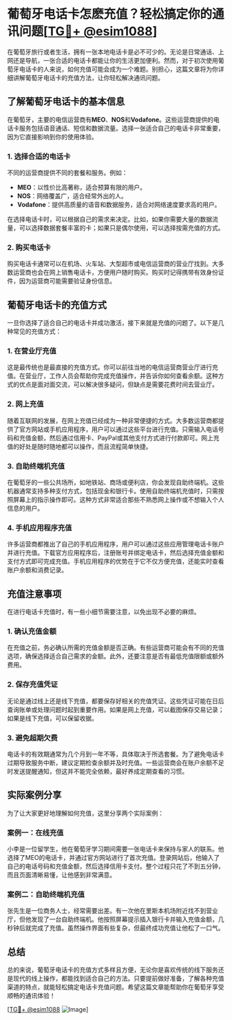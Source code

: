 # 葡萄牙电话卡怎麽充值？轻松搞定你的通讯问题[[TG💪+ @esim1088](https://t.me/s/esim1088)]

在葡萄牙旅行或者生活，拥有一张本地电话卡是必不可少的。无论是日常通话、上网还是导航，一张合适的电话卡都能让你的生活更加便利。然而，对于初次使用葡萄牙电话卡的人来说，如何充值可能会成为一个难题。别担心，这篇文章将为你详细讲解葡萄牙电话卡的充值方法，让你轻松解决通讯问题。

## 了解葡萄牙电话卡的基本信息

在葡萄牙，主要的电信运营商有**MEO**、**NOS**和**Vodafone**。这些运营商提供的电话卡服务包括语音通话、短信和数据流量。选择一张适合自己的电话卡非常重要，因为它直接影响到你的使用体验。

### 1. 选择合适的电话卡

不同的运营商提供不同的套餐和服务。例如：
- **MEO**：以性价比高著称，适合预算有限的用户。
- **NOS**：网络覆盖广，适合经常外出的人。
- **Vodafone**：提供高质量的语音和数据服务，适合对网络速度要求高的用户。

在选择电话卡时，可以根据自己的需求来决定。比如，如果你需要大量的数据流量，可以选择数据套餐丰富的卡；如果只是偶尔使用，可以选择按需充值的方式。

### 2. 购买电话卡

购买电话卡通常可以在机场、火车站、大型超市或电信运营商的营业厅找到。大多数运营商也会在网上销售电话卡，方便用户随时购买。购买时记得携带有效身份证件，因为运营商可能需要验证身份信息。

## 葡萄牙电话卡的充值方式

一旦你选择了适合自己的电话卡并成功激活，接下来就是充值的问题了。以下是几种常见的充值方式：

### 1. 在营业厅充值

这是最传统也是最直接的充值方式。你可以前往当地的电信运营商营业厅进行充值。在营业厅，工作人员会帮助你完成充值操作，并告诉你如何查看余额。这种方式的优点是面对面交流，可以解决很多疑问，但缺点是需要花费时间去营业厅。

### 2. 网上充值

随着互联网的发展，在网上充值已经成为一种非常便捷的方式。大多数运营商都提供了官方网站或手机应用程序，用户可以通过这些平台进行充值。只需输入电话号码和充值金额，然后通过信用卡、PayPal或其他支付方式进行付款即可。网上充值的好处是随时随地都可以操作，而且流程简单快捷。

### 3. 自助终端机充值

在葡萄牙的一些公共场所，如地铁站、商场或便利店，你会发现自助终端机。这些机器通常支持多种支付方式，包括现金和银行卡。使用自助终端机充值时，只需按照屏幕上的指示操作即可。这种方式非常适合那些不熟悉网上操作或不想输入个人信息的用户。

### 4. 手机应用程序充值

许多运营商都推出了自己的手机应用程序，用户可以通过这些应用管理电话卡账户并进行充值。下载官方应用程序后，注册账号并绑定电话卡，然后选择充值金额和支付方式即可完成充值。手机应用程序的优势在于它不仅方便充值，还能实时查看账户余额和消费记录。

## 充值注意事项

在进行电话卡充值时，有一些小细节需要注意，以免出现不必要的麻烦。

### 1. 确认充值金额

在充值之前，务必确认所需的充值金额是否正确。有些运营商可能会有不同的充值选项，确保选择适合自己需求的金额。此外，还要注意是否有最低充值限额或额外费用。

### 2. 保存充值凭证

无论是通过线上还是线下充值，都要保存好相关的充值凭证。这些凭证可能在日后查询账单或处理问题时起到重要作用。如果是网上充值，可以截图保存交易记录；如果是线下充值，可以保留收据。

### 3. 避免超期欠费

电话卡的有效期通常为几个月到一年不等，具体取决于所选套餐。为了避免电话卡过期导致服务中断，建议定期检查余额并及时充值。一些运营商会在账户余额不足时发送提醒通知，但这并不能完全依赖，最好养成定期查看的习惯。

## 实际案例分享

为了让大家更好地理解如何充值，这里分享两个实际案例：

### 案例一：在线充值

小李是一位留学生，他在葡萄牙学习期间需要一张电话卡来保持与家人的联系。他选择了MEO的电话卡，并通过官方网站进行了首次充值。登录网站后，他输入了自己的电话号码和充值金额，然后选择信用卡支付。整个过程只花了不到五分钟，而且页面清晰易懂，让他感到非常满意。

### 案例二：自助终端机充值

张先生是一位商务人士，经常需要出差。有一次他在里斯本机场附近找不到营业厅，但他发现了一台自助终端机。他按照屏幕提示插入银行卡并输入充值金额，几秒钟后就完成了充值。虽然操作界面有些复杂，但最终成功充值让他松了一口气。

## 总结

总的来说，葡萄牙电话卡的充值方式多样且方便，无论你是喜欢传统的线下服务还是现代的线上操作，都能找到适合自己的方法。只要提前做好准备，了解各种充值渠道的特点，就能轻松搞定电话卡充值问题。希望这篇文章能帮助你在葡萄牙享受顺畅的通讯体验！

[[TG💪+ @esim1088](https://t.me/s/esim1088) ![Image](https://i.postimg.cc/4NQfJmqS/Snipaste-2025-05-13-00-14-12.png)]